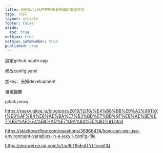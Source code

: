 ```yaml
---
title: 利用Gitalk在靜態網頁裡面新增留言區
tags: Tool
layout: article
footer: false
aside:
  toc: true
mathjax: true
mathjax_autoNumber: true
published: true
---
```




<!--more-->

設定github oauth app

修改config.yaml

加key、去掉development

環境變數

gitalk proxy

https://xsaxy.gitee.io/blog/post/2019/12/10/%E4%B8%BB%E9%A2%98TeXt%E8%AF%84%E8%AE%BA%E7%B3%BB%E7%BB%9F%E8%AE%BE%E7%BD%AE%E4%B8%AD%E7%9A%84%E5%9D%91.html

https://stackoverflow.com/questions/36866474/how-can-we-use-environment-variables-in-a-jekyll-config-file

https://mp.weixin.qq.com/s/Lwl9rf95EqlTYLfconjflQ
